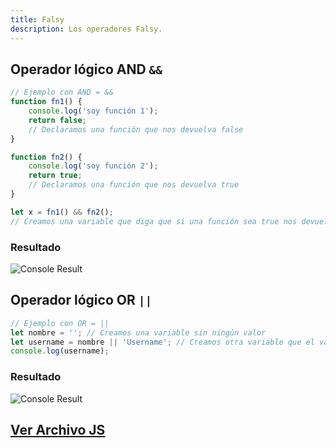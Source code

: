 ```yaml
---
title: Falsy
description: Los operadores Falsy.
---
```

## Operador lógico AND `&&` 
```js {4, 9, 13} title="05-falsy.js (Ejemplo AND "&&")"
// Ejemplo con AND = &&
function fn1() {
    console.log('soy función 1');
    return false;
    // Declaramos una función que nos devuelva false
}

function fn2() {
    console.log('soy función 2');
    return true;
    // Declaramos una función que nos devuelva true
}

let x = fn1() && fn2();
// Creamos una variable que diga que si una función sea true nos devuelva ese console log
```
### Resultado
![Console Result](/img/02-operadores/05-falsy-1.png)

## Operador lógico OR `||` 
```js {3} title="05-falsy.js (Ejemplo OR "||")"
// Ejemplo con OR = ||
let nombre = ''; // Creamos una variable sin ningún valor
let username = nombre || 'Username'; // Creamos otra variable que el valor es "nombre" y si esta es igual a "undefined" el valor de username es 'Username'
console.log(username);
```
### Resultado
![Console Result](/img/02-operadores/05-falsy-2.png)

## [Ver Archivo JS](/js/02-operadores/05-falsy.js)
